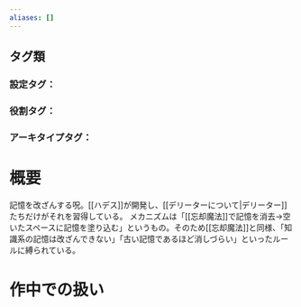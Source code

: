 ```yaml
---
aliases: []
---
```

## タグ類
### 設定タグ：
### 役割タグ：
### アーキタイプタグ：
# 概要
記憶を改ざんする呪。[[ハデス]]が開発し、[[デリーターについて|デリーター]]たちだけがそれを習得している。
メカニズムは「[[忘却魔法]]で記憶を消去→空いたスペースに記憶を塗り込む」というもの。そのため[[忘却魔法]]と同様、「知識系の記憶は改ざんできない」「古い記憶であるほど消しづらい」といったルールに縛られている。
# 作中での扱い